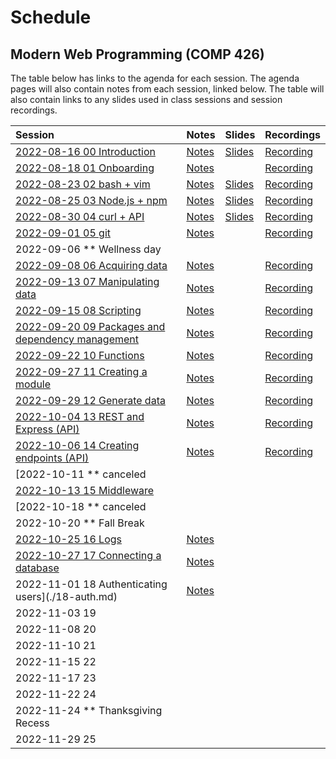 # Schedule

## Modern Web Programming (COMP 426)

The table below has links to the agenda for each session.
The agenda pages will also contain notes from each session, linked below.
The table will also contain links to any slides used in class sessions and session recordings.

| Session | Notes | Slides | Recordings |
|:--- |:--- |:--- |:--- |
| [2022-08-16 00 Introduction](./00-intro.md) | [Notes](./00-intro.md#notes) | [Slides](https://comp426-2022-fall.github.io/schedule/slides/00-intro.html) | [Recording](https://uncch.hosted.panopto.com/Panopto/Pages/Viewer.aspx?id=a8bd01a8-1c96-4e79-8823-aef300dc08a6) |
| [2022-08-18 01 Onboarding](./01-onboard.md) | [Notes](./01-onboard.md#notes) |  | [Recording](https://uncch.hosted.panopto.com/Panopto/Pages/Viewer.aspx?id=9b5313e6-b488-44b5-806d-aef500e0ac07) |
| [2022-08-23 02 bash + vim](./02-bash+vim.md) | [Notes](./02-bash+vim.md#notes) | [Slides](https://comp426-2022-fall.github.io/schedule/slides/02-bash+vim.html) | [Recording](https://uncch.hosted.panopto.com/Panopto/Pages/Viewer.aspx?id=3be983ed-8323-4721-a0da-aefa00df7e22) |
| [2022-08-25 03 Node.js + npm](./03-node+npm.md) | [Notes](./03-node+npm.md#notes) | [Slides](https://comp426-2022-fall.github.io/schedule/slides/03-node+npm.html) | [Recording](https://uncch.hosted.panopto.com/Panopto/Pages/Viewer.aspx?id=c51ae8d8-c6a7-4016-8e24-aefc00e18343) |
| [2022-08-30 04 curl + API](./04-curl+api.md) | [Notes](./04-curl+api.md#notes) | [Slides](https://comp426-2022-fall.github.io/schedule/slides/04-curl+api.html) | [Recording](https://uncch.hosted.panopto.com/Panopto/Pages/Viewer.aspx?id=7dd53295-54cc-411e-830f-af0100e2c226) |
| [2022-09-01 05 git](./05-git.md) | [Notes](./05-git.md#notes) |  | [Recording](https://uncch.hosted.panopto.com/Panopto/Pages/Viewer.aspx?id=77963683-5fa0-46e2-aac3-af0300de56fa) |
| 2022-09-06 ** Wellness day | |  | |
| [2022-09-08 06 Acquiring data](./06-acquiring-data.md) | [Notes](./06-acquiring-data.md#notes) |  | [Recording](https://uncch.hosted.panopto.com/Panopto/Pages/Viewer.aspx?id=fe926cc0-29ad-457c-b19d-af0f002612b5) |
| [2022-09-13 07 Manipulating data](./07-manipulate-data.md) | [Notes](./07-manipulate-data.md#notes) |  | [Recording](https://uncch.hosted.panopto.com/Panopto/Pages/Viewer.aspx?id=851513e4-9e7b-46fc-a3fc-af0f00dd5058) |
| [2022-09-15 08 Scripting](./08-scripting.md) | [Notes](./08-scripting.md) |  | [Recording](https://uncch.hosted.panopto.com/Panopto/Pages/Viewer.aspx?id=a8a01bae-344b-442e-bc34-af12009d1b77) |
| [2022-09-20 09 Packages and dependency management](./09-dependencies.md) | [Notes](./09-dependencies.md#notes) |  | [Recording](https://uncch.hosted.panopto.com/Panopto/Pages/Viewer.aspx?id=89bbb0f5-9e1d-465b-bba1-af1600d8c78e) |
| [2022-09-22 10 Functions](./10-functions.md) | [Notes](./10-functions.md#notes) |  | [Recording](https://uncch.hosted.panopto.com/Panopto/Pages/Viewer.aspx?id=09705938-3406-45cd-883d-af1800dee9b3) |
| [2022-09-27 11 Creating a module](./11-create-module.md) | [Notes](./11-create-module.md#notes) |  | [Recording](https://uncch.hosted.panopto.com/Panopto/Pages/Viewer.aspx?id=3b0eb5d9-ff6c-4020-b504-af1d00dc76c0) |
| [2022-09-29 12 Generate data](./12-generate-data.md) |[Notes](./12-generate-data.md#notes) |  | [Recording](https://uncch.hosted.panopto.com/Panopto/Pages/Viewer.aspx?id=27482aa5-47d0-4f78-bfd8-af1f00de2866) |
| [2022-10-04 13 REST and Express (API)](./13-rest-api.md) | [Notes](./13-rest-api.md#notes) |  | [Recording](https://uncch.hosted.panopto.com/Panopto/Pages/Viewer.aspx?id=7338d38f-b82d-4d13-884d-af2400e0ef45) |
| [2022-10-06 14 Creating endpoints (API)](./14-endpoints.md) | [Notes](./14-endpoints.md#notes) |  | [Recording](https://uncch.hosted.panopto.com/Panopto/Pages/Viewer.aspx?id=f8f5f0b3-d78f-4429-903e-af2600deb7da) |
| [2022-10-11 ** canceled | |  | |
| [2022-10-13 15 Middleware](./15-middleware.md) |  | |
| [2022-10-18 ** canceled | |  | |
| 2022-10-20 ** Fall Break | |  | |
| [2022-10-25 16 Logs](./16-logs.md) | [Notes](./16-logs.md#notes) |  | |
| [2022-10-27 17 Connecting a database](./17-database.md) | [Notes](./17-database.md#notes) |  | |
| 2022-11-01 18 Authenticating users](./18-auth.md) | [Notes](./18-auth.md#notes) | |
| 2022-11-03 19  | |  | |
| 2022-11-08 20  | |  | |
| 2022-11-10 21  | |  | |
| 2022-11-15 22  | |  | |
| 2022-11-17 23  | |  | |
| 2022-11-22 24  | |  | |
| 2022-11-24 ** Thanksgiving Recess | |  | |
| 2022-11-29 25  | |  | |
